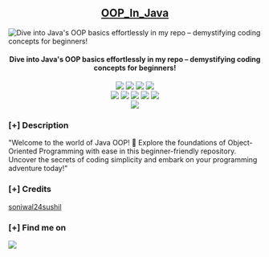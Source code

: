 <h2 align="center"><u>OOP_In_Java</u></h2>

![Dive into Java's OOP basics effortlessly in my repo – demystifying coding concepts for beginners!](https://th.bing.com/th/id/OIP.sGTtS5usFrDYPrDs44NiwAHaFj?w=225&h=180&c=7&r=0&o=5&pid=1.7)
<h4 align="center"> Dive into Java's OOP basics effortlessly in my repo – demystifying coding concepts for beginners! </h4>

<p align="center">
    <img src="https://img.shields.io/github/stars/soniwal24sushil/OOP_In_Java?style=for-the-badge&color=orange">
    <img src="https://img.shields.io/github/forks/soniwal24sushil/OOP_In_Java?style=for-the-badge&color=purple">
    <img src="https://img.shields.io/github/issues/soniwal24sushil/OOP_In_Java?style=for-the-badge&color=red">
    <img src="https://img.shields.io/github/contributors/soniwal24sushil/OOP_In_Java?style=for-the-badge&color=cyan">
<br>
    <img src="https://img.shields.io/badge/Author-Sushil Soniwal-magenta?style=flat-square">
    <img src="https://img.shields.io/badge/Open%20Source-Yes-orange?style=flat-square">
    <img src="https://img.shields.io/badge/Maintained-Yes-cyan?style=flat-square">
    <img src="https://img.shields.io/badge/Made%20In-India-green?style=flat-square">
    <img src="https://img.shields.io/badge/Written%20In-Java-blue?style=flat-square">
<br>
    <img src="https://github-readme-stats.vercel.app/api/pin/?username=soniwal24sushil&repo=OOP_In_Java&theme=synthwave">
</p>

### [+] Description
"Welcome to the world of Java OOP! 🚀 Explore the foundations of Object-Oriented Programming with ease in this beginner-friendly repository. Uncover the secrets of coding simplicity and embark on your programming adventure today!"

### [+] Credits 
<a href="https://github.com/soniwal24sushil/OOP_In_Java">soniwal24sushil</a>

### [+] Find me on 
<a href="mailto:soniwal24sushil@gmail.com" target="_blank"><img src="https://img.shields.io/badge/Email-soniwal24sushil@gmail.com-blue?style=for-the-badge&logo=gmail"></a>

